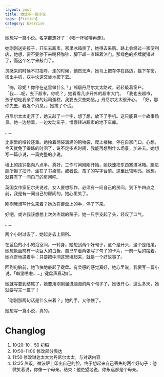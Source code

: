 ```yaml
---
layout: post
title: 她想写一篇小说
tags: [Fiction]
category: Exercise
---
```


她想写一篇小说。名字都想好了：《喝一杯咖啡再走》。

她刚刚送完孩子，开车去超市。家里冰箱空了，她得去采购。路上会经过一家便利店，她想，要不要停下来喝杯咖啡，脚下却一直踩着油门。那绿色的招牌就错过了，而这个名字来敲门了。

灵感来的时候不打招呼，走的时候，悄然无声。她马上把车停在路边，摇下车窗，掏出手机，双手快速交替地按下去。

「嗨，珍妮！你停在这里做什么？」邻居丹尼尔太太路过，轻轻敲着窗户。
「我……呃，去下超市，你呢？」她看看几步开外的超市大门。
「我也去超市，孩子想吃我亲手做的起司蛋糕，我要去买些奶酪。」丹尼尔太太很开心。
「好，那你先去，我发个消息。」她撒了个谎。

丹尼尔太太走开了，她又敲了一个字，想了想，放下了手机。这只能算一个故事场景。她一边想着，一边发动车子，慢慢转进超市的地下车库。

……

比家里的哑铃还重。她拎着两袋满满的购物袋，爬上楼梯，停在自家门口，心想，今天就免了锻炼的时间了，说不定多点时间，我能再想到什么场景，加进去。她想写一篇小说，一篇完整的小说。

墙上的挂钟指向八点半。真好，工作时间刚刚开始，她快速把东西塞进冰箱。跑进厕所擦了把汗，坐在了书桌前。或者说，孩子的写字台前。这里比较明亮，她想。就算有了一间自己的房间吧。

英国女作家伍尔夫说过，女人要想写作，必须有一间自己的房间。到下午四点之前，我是有一间自己的房间的。她心里笑了。

刚刚我想写什么来着？她放在键盘上的手，停了下来。

好吧，或许我该想想上次欠杰瑞的稿子。她一只手支起了头，轻叹了口气。

……

两个小时过去了，她起身去上厕所。

在蓝色的小小的浴室间，一转身，她想到两个好句子，这个是开头，这个是结尾。她想象面前有一块巨大的白板，自己举着两张写了句子的卡片，一前一后的摆着。她兴奋地搓着手：只要把中间这里填起来，就是一个好故事了。

回到电脑前，她飞快地敲起了键盘。有灵感的感觉真好，她心里说，我要写一篇小说。「噼里啪啦……」键盘声真动听。

她就写要到结尾了，她要用刚刚溜进脑海的两个句子了，她很开心，这么多天，她就要写完一篇了！

「刚刚那两句话是什么来着？」她的手，又停住了。

她想写一篇小说，真的。

# Changlog
1. 10:20-10：50 初稿
2. 10:50-11:00 修改部分表达
3. 11:50 修改琳达太太为丹尼尔太太，与对话内容
4. 12:25 热饭，微波炉上印出自己的脸，终于想起来自己丢失的两个好句子：他微笑着说，你像一个母亲。结束：他绝望地说，你永远都是个母亲。
